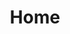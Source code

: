 ---
layout: home
title: Home
landing-title: 'About Glen'
description: null
image: null
author: null
nav-menu: true
---